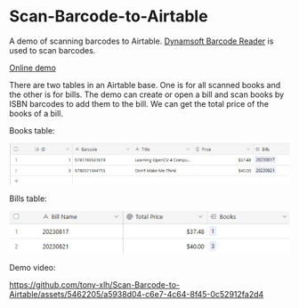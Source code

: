 # Scan-Barcode-to-Airtable

A demo of scanning barcodes to Airtable. [Dynamsoft Barcode Reader](https://www.dynamsoft.com/barcode-reader/overview/) is used to scan barcodes.

[Online demo](https://tony-xlh.github.io/Scan-Barcode-to-Airtable/)

There are two tables in an Airtable base. One is for all scanned books and the other is for bills. The demo can create or open a bill and scan books by ISBN barcodes to add them to the bill. We can get the total price of the books of a bill.

Books table:

![](./screenshots/table-books.jpg)

Bills table:

![](./screenshots/table-bills.jpg)

Demo video:



https://github.com/tony-xlh/Scan-Barcode-to-Airtable/assets/5462205/a5938d04-c6e7-4c64-8f45-0c52912fa2d4




